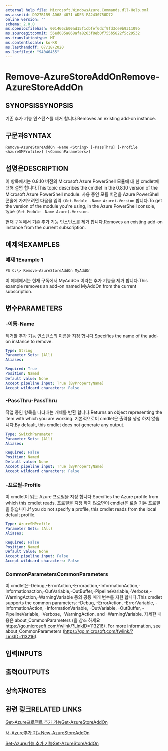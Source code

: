 ```yaml
---
external help file: Microsoft.WindowsAzure.Commands.dll-Help.xml
ms.assetid: D927B159-AD68-4071-ADE3-FA2430750D72
online version: ''
schema: 2.0.0
ms.openlocfilehash: 001466cb00ad15f1cbfef6dcf9fd3ce9b931109b
ms.sourcegitcommit: 56ed085a868afa8263f8eb0f755b5822f5c29532
ms.translationtype: MT
ms.contentlocale: ko-KR
ms.lasthandoff: 07/18/2020
ms.locfileid: "94046455"
---
```

# <span data-ttu-id="69d64-101">Remove-AzureStoreAddOn</span><span class="sxs-lookup"><span data-stu-id="69d64-101">Remove-AzureStoreAddOn</span></span>

## <span data-ttu-id="69d64-102">SYNOPSIS</span><span class="sxs-lookup"><span data-stu-id="69d64-102">SYNOPSIS</span></span>
<span data-ttu-id="69d64-103">기존 추가 기능 인스턴스를 제거 합니다.</span><span class="sxs-lookup"><span data-stu-id="69d64-103">Removes an existing add-on instance.</span></span>

## <span data-ttu-id="69d64-104">구문과</span><span class="sxs-lookup"><span data-stu-id="69d64-104">SYNTAX</span></span>

```
Remove-AzureStoreAddOn -Name <String> [-PassThru] [-Profile <AzureSMProfile>] [<CommonParameters>]
```

## <span data-ttu-id="69d64-105">설명은</span><span class="sxs-lookup"><span data-stu-id="69d64-105">DESCRIPTION</span></span>
<span data-ttu-id="69d64-106">이 항목에서는 0.8.10 버전의 Microsoft Azure PowerShell 모듈에 대 한 cmdlet에 대해 설명 합니다.</span><span class="sxs-lookup"><span data-stu-id="69d64-106">This topic describes the cmdlet in the 0.8.10 version of the Microsoft Azure PowerShell module.</span></span>
<span data-ttu-id="69d64-107">사용 중인 모듈 버전을 Azure PowerShell 콘솔에 가져오려면 다음을 입력 `(Get-Module -Name Azure).Version` 합니다.</span><span class="sxs-lookup"><span data-stu-id="69d64-107">To get the version of the module you're using, in the Azure PowerShell console, type `(Get-Module -Name Azure).Version`.</span></span>

<span data-ttu-id="69d64-108">현재 구독에서 기존 추가 기능 인스턴스를 제거 합니다.</span><span class="sxs-lookup"><span data-stu-id="69d64-108">Removes an existing add-on instance from the current subscription.</span></span>

## <span data-ttu-id="69d64-109">예제의</span><span class="sxs-lookup"><span data-stu-id="69d64-109">EXAMPLES</span></span>

### <span data-ttu-id="69d64-110">예제 1</span><span class="sxs-lookup"><span data-stu-id="69d64-110">Example 1</span></span>
```
PS C:\> Remove-AzureStoreAddOn MyAddOn
```

<span data-ttu-id="69d64-111">이 예제에서는 현재 구독에서 MyAddOn 이라는 추가 기능을 제거 합니다.</span><span class="sxs-lookup"><span data-stu-id="69d64-111">This example removes an add-on named MyAddOn from the current subscription.</span></span>

## <span data-ttu-id="69d64-112">변수</span><span class="sxs-lookup"><span data-stu-id="69d64-112">PARAMETERS</span></span>

### <span data-ttu-id="69d64-113">-이름</span><span class="sxs-lookup"><span data-stu-id="69d64-113">-Name</span></span>
<span data-ttu-id="69d64-114">제거할 추가 기능 인스턴스의 이름을 지정 합니다.</span><span class="sxs-lookup"><span data-stu-id="69d64-114">Specifies the name of the add-on instance to remove.</span></span>

```yaml
Type: String
Parameter Sets: (All)
Aliases: 

Required: True
Position: Named
Default value: None
Accept pipeline input: True (ByPropertyName)
Accept wildcard characters: False
```

### <span data-ttu-id="69d64-115">-PassThru</span><span class="sxs-lookup"><span data-stu-id="69d64-115">-PassThru</span></span>
<span data-ttu-id="69d64-116">작업 중인 항목을 나타내는 개체를 반환 합니다.</span><span class="sxs-lookup"><span data-stu-id="69d64-116">Returns an object representing the item with which you are working.</span></span>
<span data-ttu-id="69d64-117">기본적으로이 cmdlet은 출력을 생성 하지 않습니다.</span><span class="sxs-lookup"><span data-stu-id="69d64-117">By default, this cmdlet does not generate any output.</span></span>

```yaml
Type: SwitchParameter
Parameter Sets: (All)
Aliases: 

Required: False
Position: Named
Default value: None
Accept pipeline input: True (ByPropertyName)
Accept wildcard characters: False
```

### <span data-ttu-id="69d64-118">-프로필</span><span class="sxs-lookup"><span data-stu-id="69d64-118">-Profile</span></span>
<span data-ttu-id="69d64-119">이 cmdlet이 읽는 Azure 프로필을 지정 합니다.</span><span class="sxs-lookup"><span data-stu-id="69d64-119">Specifies the Azure profile from which this cmdlet reads.</span></span>
<span data-ttu-id="69d64-120">프로필을 지정 하지 않으면이 cmdlet은 로컬 기본 프로필을 읽습니다.</span><span class="sxs-lookup"><span data-stu-id="69d64-120">If you do not specify a profile, this cmdlet reads from the local default profile.</span></span>

```yaml
Type: AzureSMProfile
Parameter Sets: (All)
Aliases: 

Required: False
Position: Named
Default value: None
Accept pipeline input: False
Accept wildcard characters: False
```

### <span data-ttu-id="69d64-121">CommonParameters</span><span class="sxs-lookup"><span data-stu-id="69d64-121">CommonParameters</span></span>
<span data-ttu-id="69d64-122">이 cmdlet은-Debug,-ErrorAction,-Erroraction,-InformationAction,-Informationaction,-OutVariable,-OutBuffer,-PipelineVariable,-Verbose,-WarningAction,-WarningVariable 등의 공통 매개 변수를 지원 합니다.</span><span class="sxs-lookup"><span data-stu-id="69d64-122">This cmdlet supports the common parameters: -Debug, -ErrorAction, -ErrorVariable, -InformationAction, -InformationVariable, -OutVariable, -OutBuffer, -PipelineVariable, -Verbose, -WarningAction, and -WarningVariable.</span></span> <span data-ttu-id="69d64-123">자세한 내용은 about_CommonParameters (을 참조 하세요 https://go.microsoft.com/fwlink/?LinkID=113216) .</span><span class="sxs-lookup"><span data-stu-id="69d64-123">For more information, see about_CommonParameters (https://go.microsoft.com/fwlink/?LinkID=113216).</span></span>

## <span data-ttu-id="69d64-124">입력</span><span class="sxs-lookup"><span data-stu-id="69d64-124">INPUTS</span></span>

## <span data-ttu-id="69d64-125">출력</span><span class="sxs-lookup"><span data-stu-id="69d64-125">OUTPUTS</span></span>

## <span data-ttu-id="69d64-126">상속자</span><span class="sxs-lookup"><span data-stu-id="69d64-126">NOTES</span></span>

## <span data-ttu-id="69d64-127">관련 링크</span><span class="sxs-lookup"><span data-stu-id="69d64-127">RELATED LINKS</span></span>

[<span data-ttu-id="69d64-128">Get-Azure프로젝트 추가 기능</span><span class="sxs-lookup"><span data-stu-id="69d64-128">Get-AzureStoreAddOn</span></span>](./Get-AzureStoreAddOn.md)

[<span data-ttu-id="69d64-129">새-Azure추가 기능</span><span class="sxs-lookup"><span data-stu-id="69d64-129">New-AzureStoreAddOn</span></span>](./New-AzureStoreAddOn.md)

[<span data-ttu-id="69d64-130">Set-Azure기능 추가 기능</span><span class="sxs-lookup"><span data-stu-id="69d64-130">Set-AzureStoreAddOn</span></span>](./Set-AzureStoreAddOn.md)



